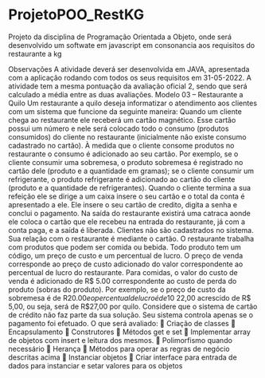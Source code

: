 # ProjetoPOO_RestKG
Projeto da disciplina de Programação Orientada a Objeto, onde será desenvolvido um softwate em javascript em consonancia aos requisitos do restaurante a kg 

Observações
A atividade deverá ser desenvolvida em JAVA, apresentada com a aplicação rodando com todos os seus 
requisitos em 31-05-2022. A atividade tem a mesma pontuação da avaliação oficial 2, sendo que será 
calculado a média entre as duas avaliações.
Modelo 03 – Restaurante a Quilo
Um restaurante a quilo deseja informatizar o atendimento aos clientes com um sistema que funcione da 
seguinte maneira: 
Quando um cliente chega ao restaurante ele receberá um cartão magnético. Esse cartão possui um número 
e nele será colocado todo o consumo (produtos consumidos) do cliente no restaurante (inicialmente não 
existe consumo cadastrado no cartão). À medida que o cliente consome produtos no restaurante o consumo 
é adicionado ao seu cartão. Por exemplo, se o cliente consumir uma sobremesa, o produto sobremesa é 
registrado no cartão dele (produto e a quantidade em gramas); se o cliente consumir um refrigerante, o 
produto refrigerante é adicionado ao cartão do cliente (produto e a quantidade de refrigerantes). Quando o 
cliente termina a sua refeição ele se dirige a um caixa insere o seu cartão e o total da conta é apresentado a 
ele. Ele insere o seu cartão de credito, digita a senha e conclui o pagamento. Na saída do restaurante existirá 
uma catraca aonde ele coloca o cartão que ele recebeu na entrada do restaurante, já com a conta paga, e a 
saída é liberada. Clientes não são cadastrados no sistema. Sua relação com o restaurante é mediante o cartão.
O restaurante trabalha com produtos que podem ser comida ou bebida. Todo produto tem um código, um 
preço de custo e um percentual de lucro. O preço de venda corresponde ao preço de custo adicionado do 
valor correspondente ao percentual de lucro do restaurante. Para comidas, o valor do custo de venda é 
adicionado de R$ 5.00 correspondente ao custo de perda do produto (sobras do produto). Por exemplo, se 
o preço de custo da sobremesa é de R$20.00 e o percentual de lucro é de 10%, o preço de venda será de R$ 
22,00 acrescido de R$ 5,00, ou seja, será de R$27,00 por quilo. Considere que o sistema de cartão de crédito 
não faz parte da sua solução. Seu sistema controla apenas se o pagamento foi efetuado.
O que será avaliado:
 Criação de classes
 Encapsulamento
 Construtores
 Métodos get e set
 Implementar array de objetos com insert e leitura dos mesmos.
 Polimorfismo quando necessário
 Herança
 Métodos para operar as regras de negócio descritas acima
 Instanciar objetos
 Criar interface para entrada de dados para instanciar e setar valores para os objetos
